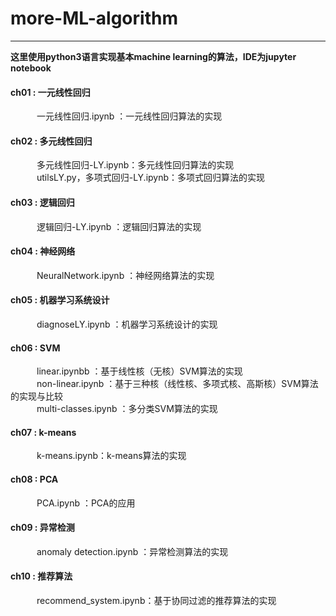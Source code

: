 # more-ML-algorithm

---

**这里使用python3语言实现基本machine learning的算法，IDE为jupyter notebook**

#### ch01 : 一元线性回归<br/>
&emsp;&emsp;&emsp;一元线性回归.ipynb ：一元线性回归算法的实现<br/>

#### ch02 : 多元线性回归<br/>
&emsp;&emsp;&emsp;多元线性回归-LY.ipynb：多元线性回归算法的实现<br/>
&emsp;&emsp;&emsp;utilsLY.py，多项式回归-LY.ipynb：多项式回归算法的实现<br/>

#### ch03 : 逻辑回归<br/>
&emsp;&emsp;&emsp;逻辑回归-LY.ipynb ：逻辑回归算法的实现<br/>

#### ch04 : 神经网络<br/>
&emsp;&emsp;&emsp;NeuralNetwork.ipynb ：神经网络算法的实现<br/>

#### ch05 : 机器学习系统设计<br/>
&emsp;&emsp;&emsp;diagnoseLY.ipynb ：机器学习系统设计的实现<br/>

#### ch06 : SVM<br/>
&emsp;&emsp;&emsp;linear.ipynbb ：基于线性核（无核）SVM算法的实现<br/>
&emsp;&emsp;&emsp;non-linear.ipynb ：基于三种核（线性核、多项式核、高斯核）SVM算法的实现与比较<br/>
&emsp;&emsp;&emsp;multi-classes.ipynb ：多分类SVM算法的实现<br/>

#### ch07 : k-means<br/>
&emsp;&emsp;&emsp;k-means.ipynb：k-means算法的实现<br/>

#### ch08 : PCA<br/>
&emsp;&emsp;&emsp;PCA.ipynb ：PCA的应用<br/>

#### ch09 : 异常检测<br/>
&emsp;&emsp;&emsp;anomaly detection.ipynb ：异常检测算法的实现<br/>

#### ch10 : 推荐算法<br/>
&emsp;&emsp;&emsp;recommend_system.ipynb：基于协同过滤的推荐算法的实现<br/>
